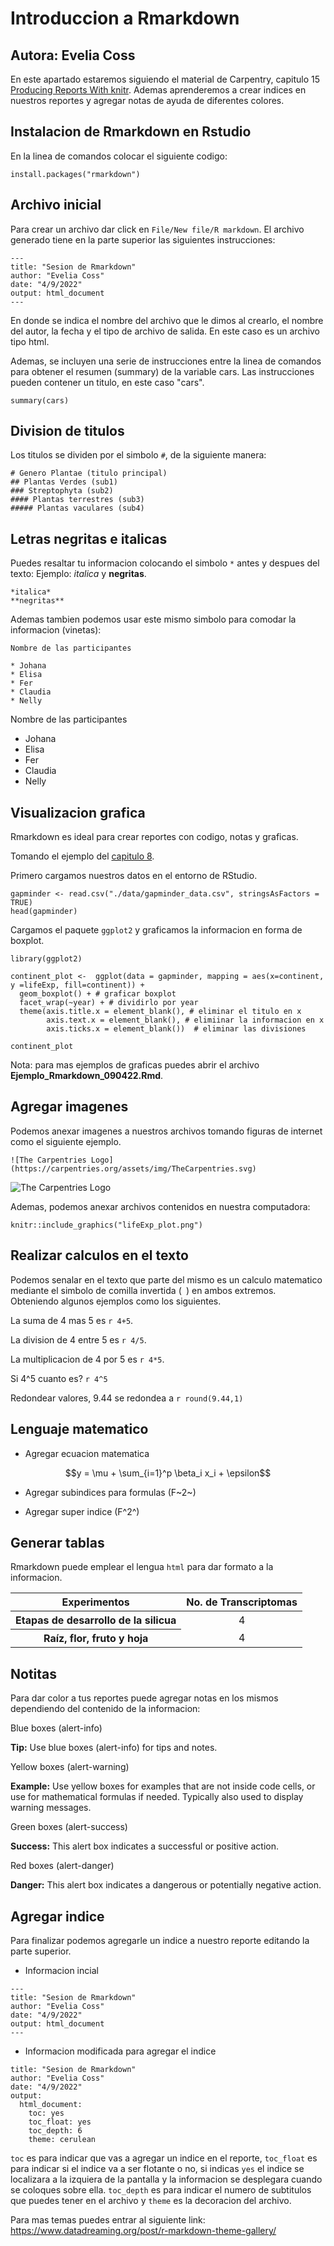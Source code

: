 # Introduccion a Rmarkdown

Autora: Evelia Coss
-----------------------

En este apartado estaremos siguiendo el material de Carpentry, capitulo 15 [Producing Reports With knitr](https://swcarpentry.github.io/r-novice-gapminder/15-knitr-markdown/index.html).
Ademas aprenderemos a crear indices en nuestros reportes y agregar notas de ayuda de diferentes colores.

## Instalacion de Rmarkdown en Rstudio

En la linea de comandos colocar el siguiente codigo:
```
install.packages("rmarkdown")
```

## Archivo inicial

Para crear un archivo dar click en `File/New file/R markdown`. El archivo generado tiene en la parte superior las siguientes instrucciones:

```
---
title: "Sesion de Rmarkdown"
author: "Evelia Coss"
date: "4/9/2022"
output: html_document 
---
```

En donde se indica el nombre del archivo que le dimos al crearlo, el nombre del autor, la fecha y el tipo de archivo de salida. En este caso es un archivo tipo html.

Ademas, se incluyen una serie de instrucciones entre la linea de comandos para obtener el resumen (summary) de la variable cars. Las instrucciones pueden contener un titulo, en este caso "cars".

```{r cars}
summary(cars)
```

## Division de titulos

Los titulos se dividen por el simbolo `#`, de la siguiente manera:

```
# Genero Plantae (titulo principal)
## Plantas Verdes (sub1)
### Streptophyta (sub2)
#### Plantas terrestres (sub3)
##### Plantas vaculares (sub4)
```

## Letras negritas e italicas

Puedes resaltar tu informacion colocando el simbolo `*` antes y despues del texto: Ejemplo: *italica* y **negritas**.

```
*italica*
**negritas**
```

Ademas tambien podemos usar este mismo simbolo para comodar la informacion (vinetas):

```
Nombre de las participantes

* Johana 
* Elisa
* Fer
* Claudia
* Nelly
```

Nombre de las participantes

* Johana 
* Elisa
* Fer
* Claudia
* Nelly

## Visualizacion grafica

Rmarkdown es ideal para crear reportes con codigo, notas y graficas.

Tomando el ejemplo del [capitulo 8](https://swcarpentry.github.io/r-novice-gapminder/08-plot-ggplot2/index.html).

Primero cargamos nuestros datos en el entorno de RStudio.
```{r}
gapminder <- read.csv("./data/gapminder_data.csv", stringsAsFactors = TRUE)
head(gapminder)
```

Cargamos el paquete `ggplot2` y graficamos la informacion en forma de boxplot.

```{r}
library(ggplot2)

continent_plot <-  ggplot(data = gapminder, mapping = aes(x=continent, y =lifeExp, fill=continent)) + 
  geom_boxplot() + # graficar boxplot
  facet_wrap(~year) + # dividirlo por year
  theme(axis.title.x = element_blank(), # eliminar el titulo en x
        axis.text.x = element_blank(), # elimiinar la informacion en x
        axis.ticks.x = element_blank())  # eliminar las divisiones
        
continent_plot
```

Nota: para mas ejemplos de graficas puedes abrir el archivo **Ejemplo_Rmarkdown_090422.Rmd**.

## Agregar imagenes

Podemos anexar imagenes a nuestros archivos tomando figuras de internet como el siguiente ejemplo.

```
![The Carpentries Logo](https://carpentries.org/assets/img/TheCarpentries.svg)
```

![The Carpentries Logo](https://carpentries.org/assets/img/TheCarpentries.svg)

Ademas, podemos anexar archivos contenidos en nuestra computadora:

```{r}
knitr::include_graphics("lifeExp_plot.png")
```

## Realizar calculos en el texto

Podemos senalar en el texto que parte del mismo es un calculo matematico mediante el simbolo de comilla invertida (` `) en ambos extremos. Obteniendo algunos ejemplos como los siguientes.

La suma de 4 mas 5 es `r 4+5`.

La division de 4 entre 5 es `r 4/5`.

La multiplicacion de 4 por 5 es `r 4*5`.

Si 4^5 cuanto es? `r 4^5`

Redondear valores, 9.44 se redondea a `r round(9.44,1)`

## Lenguaje matematico

* Agregar ecuacion matematica

$$y = \mu + \sum_{i=1}^p \beta_i x_i + \epsilon$$

* Agregar subindices para formulas (F~2~)

* Agregar super indice (F^2^)

## Generar tablas

Rmarkdown puede emplear el lengua `html` para dar formato a la informacion.

<table class="table table-hover">
  <thead>
    <tr>
      <th scope="col"><center>Experimentos</center></th>
      <th scope="col"><center>No. de Transcriptomas</center></th>
    </tr>
  </thead>
  <tbody>
  </tr>
    <tr class="table-light">
      <th scope="row">Etapas de desarrollo de la silicua</th>
      <td><center>4</center></td>
  </tr>
  </tr>
    <tr class="table-light">
      <th scope="row">Raíz, flor, fruto y hoja</th>
      <td><center>4</center></td>
  </tr>
  </tbody>
</table>

## Notitas

Para dar color a tus reportes puede agregar notas en los mismos dependiendo del contenido de la informacion:

Blue boxes (alert-info)
<div class="alert alert-block alert-info">
<b>Tip:</b> Use blue boxes (alert-info) for tips and notes.</div>

Yellow boxes (alert-warning)
<div class="alert alert-block alert-warning">
<b>Example:</b> Use yellow boxes for examples that are not inside code cells, or use for mathematical formulas if needed. Typically also used to display warning messages.
</div>

Green boxes (alert-success)
<div class="alert alert-block alert-success">
<b>Success:</b> This alert box indicates a successful or positive action.
</div>

Red boxes (alert-danger)
<div class="alert alert-block alert-danger">
<b>Danger:</b> This alert box indicates a dangerous or potentially negative action.
</div>
  
## Agregar indice

Para finalizar podemos agregarle un indice a nuestro reporte editando la parte superior.

 * Informacion incial
```
---
title: "Sesion de Rmarkdown"
author: "Evelia Coss"
date: "4/9/2022"
output: html_document 
---
```

* Informacion modificada para agregar el indice

```
title: "Sesion de Rmarkdown"
author: "Evelia Coss"
date: "4/9/2022"
output: 
  html_document:
    toc: yes
    toc_float: yes
    toc_depth: 6
    theme: cerulean
```

`toc` es para indicar que vas a agregar un indice en el reporte, `toc_float` es para indicar si el indice va a ser flotante o no, si indicas `yes` el indice se localizara a la izquiera de la pantalla y la informacion se desplegara cuando se coloques sobre ella. `toc_depth` es para indicar el numero de subtitulos que puedes tener en el archivo y `theme` es la decoracion del archivo.

Para mas temas puedes entrar al siguiente link: https://www.datadreaming.org/post/r-markdown-theme-gallery/



